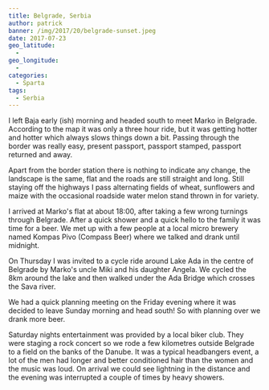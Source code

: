 ```yaml
---
title: Belgrade, Serbia
author: patrick
banner: /img/2017/20/belgrade-sunset.jpeg
date: 2017-07-23
geo_latitude:
  - 
geo_longitude: 
  - 
categories:
  - Sparta
tags:
  - Serbia
---
```


I left Baja early (ish) morning and headed south to meet Marko in Belgrade. According to the map it was only a three hour ride, but it was getting hotter and hotter which always slows things down a bit. Passing through the border was really easy, present passport, passport stamped, passport returned and away.

Apart from the border station there is nothing to indicate any change, the landscape is the same, flat and the roads are still straight and long. Still staying off the highways I pass alternating fields of wheat, sunflowers and maize with the occasional roadside water melon stand thrown in for variety.

I arrived at Marko's flat at about 18:00, after taking a few wrong turnings through Belgrade. After a quick shower and a quick hello to the family it was time for a beer. We met up with a few people at a local micro brewery named Kompas Pivo (Compass Beer) where we talked and drank until midnight. 

On Thursday I was invited to a cycle ride around Lake Ada in the centre of Belgrade by Marko's uncle Miki and his daughter Angela. We cycled the 8km around the lake and then walked under the Ada Bridge which crosses the Sava river. 

We had a quick planning meeting on the Friday evening where it was decided to leave Sunday morning and head south! So with planning over we drank more beer.

Saturday nights entertainment was provided by a local biker club. They were staging a rock concert so we rode a few kilometres outside Belgrade to a field on the banks of the Danube. It was a typical headbangers event, a lot of the men had longer and better conditioned hair than the women and the music was loud. On arrival we could see lightning in the distance and the evening was interrupted a couple of times by heavy showers. 
